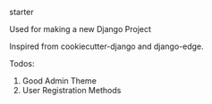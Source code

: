 starter

Used for making a new Django Project

Inspired from cookiecutter-django and django-edge.

Todos:
1. Good Admin Theme
2. User Registration Methods
